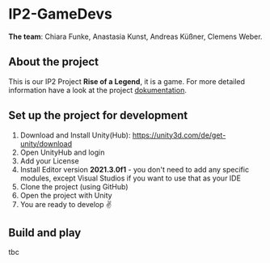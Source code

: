 # IP2-GameDevs

**The team**:
Chiara Funke,
Anastasia Kunst,
Andreas Küßner,
Clemens Weber.

## About the project
This is our IP2 Project **Rise of a Legend**, it is a game. 
For more detailed information have a look at the project [dokumentation](https://confluence.mni.thm.de/display/SMSIP2SS22G3/SMS+IP-2+SoSe+2022%3A+Gruppe+3+Startseite).

## Set up the project for development
1. Download and Install Unity(Hub): https://unity3d.com/de/get-unity/download
2. Open UnityHub and login
3. Add your License
4. Install Editor version **2021.3.0f1** - you don't need to add any specific modules, except Visual Studios if you want to use that as your IDE
6. Clone the project (using GitHub)
7. Open the project with Unity
8. You are ready to develop :v: 

## Build and play
tbc
